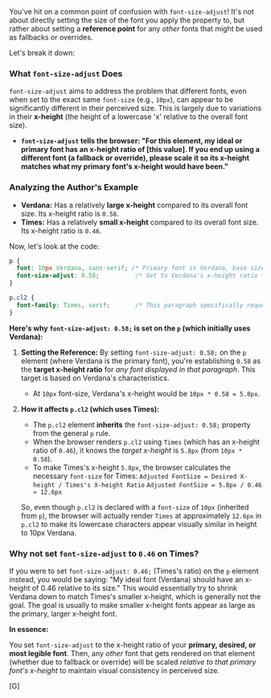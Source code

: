 You've hit on a common point of confusion with `font-size-adjust`\! It's not about directly setting the size of the font you apply the property to, but rather about setting a **reference point** for any *other* fonts that might be used as fallbacks or overrides.

Let's break it down:

### What `font-size-adjust` Does

`font-size-adjust` aims to address the problem that different fonts, even when set to the exact same `font-size` (e.g., `10px`), can appear to be significantly different in their perceived size. This is largely due to variations in their **x-height** (the height of a lowercase 'x' relative to the overall font size).

  * **`font-size-adjust` tells the browser: "For this element, my ideal or primary font has an x-height ratio of [this value]. If you end up using a different font (a fallback or override), please scale it so its x-height matches what my primary font's x-height would have been."**

### Analyzing the Author's Example

  * **Verdana:** Has a relatively **large x-height** compared to its overall font size. Its x-height ratio is `0.58`.
  * **Times:** Has a relatively **small x-height** compared to its overall font size. Its x-height ratio is `0.46`.

Now, let's look at the code:

```css
p {
  font: 10px Verdana, sans-serif; /* Primary font is Verdana, base size 10px */
  font-size-adjust: 0.58;          /* Set to Verdana's x-height ratio */
}

p.cl2 {
  font-family: Times, serif;       /* This paragraph specifically requests Times */
}
```

**Here's why `font-size-adjust: 0.58;` is set on the `p` (which initially uses Verdana):**

1.  **Setting the Reference:** By setting `font-size-adjust: 0.58;` on the `p` element (where Verdana is the primary font), you're establishing `0.58` as the **target x-height ratio** for *any font displayed in that paragraph*. This target is based on Verdana's characteristics.

      * At `10px` font-size, Verdana's x-height would be `10px * 0.58 = 5.8px`.

2.  **How it affects `p.cl2` (which uses Times):**

      * The `p.cl2` element **inherits** the `font-size-adjust: 0.58;` property from the general `p` rule.
      * When the browser renders `p.cl2` using `Times` (which has an x-height ratio of `0.46`), it knows the *target x-height* is `5.8px` (from `10px * 0.58`).
      * To make Times's x-height `5.8px`, the browser calculates the necessary `font-size` for Times:
        `Adjusted FontSize = Desired X-height / Times's X-height Ratio`
        `Adjusted FontSize = 5.8px / 0.46 ≈ 12.6px`

    So, even though `p.cl2` is declared with a `font-size` of `10px` (inherited from `p`), the browser will actually render `Times` at approximately `12.6px` in `p.cl2` to make its lowercase characters appear visually similar in height to 10px Verdana.

### Why not set `font-size-adjust` to `0.46` on Times?

If you were to set `font-size-adjust: 0.46;` (Times's ratio) on the `p` element instead, you would be saying: "My ideal font (Verdana) should have an x-height of 0.46 relative to its size." This would essentially try to shrink Verdana down to match Times's smaller x-height, which is generally not the goal. The goal is usually to make smaller x-height fonts appear as large as the primary, larger x-height font.

**In essence:**

You set `font-size-adjust` to the x-height ratio of your **primary, desired, or most legible font**. Then, any *other* font that gets rendered on that element (whether due to fallback or override) will be scaled *relative to that primary font's x-height* to maintain visual consistency in perceived size.

[G]
